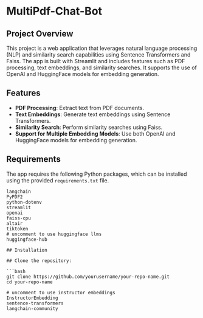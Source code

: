 # MultiPdf-Chat-Bot

## Project Overview

This project is a web application that leverages natural language processing (NLP) and similarity search capabilities using Sentence Transformers and Faiss. The app is built with Streamlit and includes features such as PDF processing, text embeddings, and similarity searches. It supports the use of OpenAI and HuggingFace models for embedding generation.

## Features

- **PDF Processing**: Extract text from PDF documents.
- **Text Embeddings**: Generate text embeddings using Sentence Transformers.
- **Similarity Search**: Perform similarity searches using Faiss.
- **Support for Multiple Embedding Models**: Use both OpenAI and HuggingFace models for embedding generation.

## Requirements

The app requires the following Python packages, which can be installed using the provided `requirements.txt` file.

```plaintext
langchain
PyPDF2
python-dotenv
streamlit
openai
faiss-cpu
altair
tiktoken
# uncomment to use huggingface llms
huggingface-hub

## Installation

## Clone the repository:

```bash
git clone https://github.com/yourusername/your-repo-name.git
cd your-repo-name

# uncomment to use instructor embeddings
InstructorEmbedding
sentence-transformers
langchain-community
